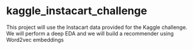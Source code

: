 # kaggle_instacart_challenge
This project will use the Instacart data provided for the Kaggle challenge. We will perform a deep EDA and we will build a recommender using Word2vec embeddings 
